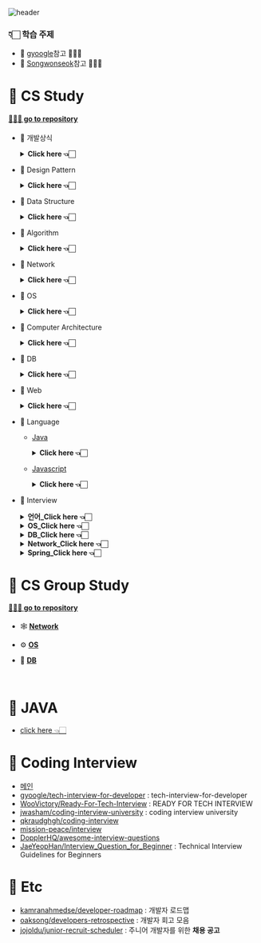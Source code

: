 ![header](https://capsule-render.vercel.app/api?type=Cylinder&color=auto&height=200&section=header&text=CS%20and%20Interview&fontSize=90)

### 👇🏻 학습 주제

- 📍 [gyoogle](https://github.com/gyoogle/tech-interview-for-developer)참고 🙏🏻✨
- 📍 [Songwonseok](https://github.com/Songwonseok/CS-Study)참고 🙏🏻✨

# 🦋 CS Study

#### [🧝🏻‍♀️ go to repository](https://github.com/SoobinJung1013/cs-study/blob/main/cs_study/README.md)

- 🌱 개발상식

    <details markdown="1">
    <summary><strong> Click here 👈🏻 </strong></summary>

  | num |               주제               |                                    공부기록                                     |
  | :-: | :------------------------------: | :-----------------------------------------------------------------------------: |
  |  1  | 클린코드 & 리팩토링 & 시큐어코딩 | [🟢](https://github.com/SoobinJung1013/cs-study/tree/main/cs_study/commonSense) |
  |  2  |        애자일(Agile) 정리        |                                       🟢                                        |
  |  3  |   TDD(Test Driven Development)   |                                       🟢                                        |
  |  4  |       객체 지향 프로그래밍       |                                       🟢                                        |
  |  5  |        함수형 프로그래밍         |                                       🟢                                        |
  |  6  |         데브옵스(DevOps)         |                                       🟢                                        |
  |  7  |     서드 파티(3rd party)란?      |                                       🟢                                        |
  |  8  |  MSA (마이크로 서비스 아키텍쳐)  |                                       🟢                                        |
  |  9  |     Git 과 GitHub 에 대해서      |                                       🔴                                        |
  | 10  |              정규식              |                                       🔴                                        |
  | 11  |             Generic              |                                       🔴                                        |
  | 12  |              final               |                                       🔴                                        |

  ***

    </details>

- 🌱 Design Pattern

    <details markdown="1">
    <summary><strong> Click here 👈🏻  </strong></summary>

  | num |           주제            |                                     공부기록                                      |
  | :-: | :-----------------------: | :-------------------------------------------------------------------------------: |
  |  1  | 디자인패턴 개요(Overview) | [🟢](https://github.com/SoobinJung1013/cs-study/tree/main/cs_study/designPattern) |
  |  2  |        어댑터 패턴        |                                        🔴                                         |
  |  3  |        싱글톤 패턴        |                                        🔴                                         |
  |  4  |    탬플릿 메소드 패턴     |                                        🔴                                         |
  |  5  |    팩토리 메소드 패턴     |                                        🔴                                         |
  |  6  |        옵저버 패턴        |                                        🔴                                         |
  |  7  |      스트레티지 패턴      |                                        🔴                                         |
  |  8  |       컴포지트 패턴       |                                        🔴                                         |
  |  9  |           SOLID           |                                        🟢                                         |

  ***

    </details>

- 🌱 Data Structure

    <details markdown="1">
    <summary><strong> Click here 👈🏻  </strong></summary>

  | num |               주제               |                                     공부기록                                      |
  | :-: | :------------------------------: | :-------------------------------------------------------------------------------: |
  |  1  |  Array & ArrayList & LinkedList  | [🔴](https://github.com/SoobinJung1013/cs-study/tree/main/cs_study/dataStructure) |
  |  2  |     스택(Stack) & 큐(Queue)      |                                        🟢                                         |
  |  3  |             힙(Heap)             |                                        🟢                                         |
  |  4  | 이진탐색트리(Binary Search Tree) |                                        🟢                                         |
  |  5  |            해시(Hash)            |                                        🟢                                         |
  |  6  |           트라이(Trie)           |                                        🔴                                         |
  |  7  |         B-Tree & B+Tree          |                                        🔴                                         |
  |  8  |               Tree               |                                        🔴                                         |
  |  9  |              Graph               |                                        🔴                                         |

  ***

    </details>

- 🌱 Algorithm

    <details markdown="1">
    <summary><strong> Click here 👈🏻 </strong></summary>

  | num |               주제               |                                   공부기록                                    |
  | :-: | :------------------------------: | :---------------------------------------------------------------------------: |
  |  1  |      거품 정렬(Bubble Sort)      | [🟢](https://github.com/SoobinJung1013/cs-study/tree/main/cs_study/algorithm) |
  |  2  |    선택 정렬(Selection Sort)     |                                      🟢                                       |
  |  3  |    삽입 정렬(Insertion Sort)     |                                      🟢                                       |
  |  4  |       퀵 정렬(Quick Sort)        |                                      🟢                                       |
  |  5  |      합병 정렬(Merge Sort)       |                                      🟢                                       |
  |  6  |        힙 정렬(Heap Sort)        |                                      🟢                                       |
  |  7  |      기수 정렬(Radix Sort)       |                                      🔴                                       |
  |  8  |      계수 정렬(Count Sort)       |                                      🔴                                       |
  |  9  |       비트마스크(BitMask)        |                                      🔴                                       |
  | 10  |     이분 탐색(Binary Search)     |                                      🟢                                       |
  | 11  |          세그먼트 트리           |                                      🔴                                       |
  | 12  |            해시(Hash)            |                                      🟢                                       |
  | 13  |            DFS & BFS             |                                      🟢                                       |
  | 14  |       최장 증가 수열(LIS)        |                                      🔴                                       |
  | 15  |       최소 공통 조상(LCA)        |                                      🔴                                       |
  | 16  | 동적 계획법(Dynamic Programming) |                                      🔴                                       |
  | 17  |            백트래킹?             |                                      🔴                                       |

  ***

    </details>

- 🌱 Network
    <details markdown="1">
    <summary><strong> Click here 👈🏻  </strong></summary>

  | num |                       주제                       |                                  공부기록                                   |
  | :-: | :----------------------------------------------: | :-------------------------------------------------------------------------: |
  |  1  |                    OSI 7 계층                    | [🟢](https://github.com/SoobinJung1013/cs-study/tree/main/cs_study/network) |
  |  2  |      TCP 3 way handshake & 4 way handshake       |                                     🟢                                      |
  |  3  |            TCP/IP 흐름제어 & 혼잡제어            |                                     🟢                                      |
  |  4  |                     TCPvsUDP                     |                                     🟢                                      |
  |  5  |                 대칭키 & 공개키                  |                                     🟢                                      |
  |  6  |                   HTTP & HTTPS                   |                                     🔴                                      |
  |  7  |           로드 밸런싱(Load Balancing)            |                                     🔴                                      |
  |  8  |           Blocking & Non-Blocking I/O            |                                     🔴                                      |
  |  9  | Blocking,Non-blocking & Synchronous,Asynchronous |                                     🔴                                      |

  ***

    </details>

- 🌱 OS

    <details markdown="1">
    <summary><strong> Click here 👈🏻 </strong></summary>

  | num |                주제                 |                                공부기록                                |
  | :-: | :---------------------------------: | :--------------------------------------------------------------------: |
  |  1  |             운영체제란?             | [🟢](https://github.com/SoobinJung1013/cs-study/tree/main/cs_study/os) |
  |  2  |         프로세스 vs 스레드          |                                   🟢                                   |
  |  3  |         프로세스 주소 공간          |                                   🟢                                   |
  |  4  |         인터럽트(Interrupt)         |                                   🟢                                   |
  |  5  |       시스템 콜(System Call)        |                                   🔴                                   |
  |  6  |       PCB와 Context Switching       |                                   🔴                                   |
  |  7  |  IPC(Inter Process Communication)   |                                   🟢                                   |
  |  8  |            CPU 스케줄링             |                                   🔴                                   |
  |  9  |          데드락(DeadLock)           |                                   🔴                                   |
  | 10  |           Race Condition            |                                   🔴                                   |
  | 11  | 세마포어(Semaphore) & 뮤텍스(Mutex) |                                   🔴                                   |
  | 12  |        페이징 & 세그먼테이션        |                                   🔴                                   |
  | 13  |        페이지 교체 알고리즘         |                                   🔴                                   |
  | 14  |           메모리(Memory)            |                                   🔴                                   |
  | 15  |             파일 시스템             |                                   🔴                                   |

  ***

    </details>

- 🌱 Computer Architecture
    <details markdown="1">
    <summary><strong> Click here 👈🏻</strong></summary>

  | num |            주제             |                                   공부기록                                   |
  | :-: | :-------------------------: | :--------------------------------------------------------------------------: |
  |  1  |      컴퓨터 구조 기초       | [🔴](https://github.com/SoobinJung1013/cs-study/tree/main/cs_study/database) |
  |  2  |        컴퓨터의 구성        |                                      🔴                                      |
  |  3  | 중앙처리장치(CPU) 작동 원리 |                                      🔴                                      |
  |  4  |         캐시 메모리         |                                      🔴                                      |
  |  5  |  고정 소수점 & 부동 소수점  |                                      🔴                                      |
  |  6  |   패리티 비트 & 해밍 코드   |                                      🔴                                      |

  ***

    </details>

- 🌱 DB

    <details markdown="1">
    <summary><strong> Click here 👈🏻</strong></summary>

  | num |                      주제                       |                                   공부기록                                   |
  | :-: | :---------------------------------------------: | :--------------------------------------------------------------------------: |
  |  1  |                  키(Key) 정리                   | [🟢](https://github.com/SoobinJung1013/cs-study/tree/main/cs_study/database) |
  |  2  |                   SQL - JOIN                    |                                      🟢                                      |
  |  3  |                  SQL Injection                  |                                      🔴                                      |
  |  4  |                  SQL vs NoSQL                   |                                      🔴                                      |
  |  5  |                  이상(Anomaly)                  |                                      🟢                                      |
  |  6  |                     정규화                      |                                      🔴                                      |
  |  7  |                  인덱스(INDEX)                  |                                      🟢                                      |
  |  8  |              트랜잭션(Transaction)              |                                      🟢                                      |
  |  9  | 트랜잭션 격리 수준(Transaction Isolation Level) |                                      🟢                                      |
  | 10  |                  레디스(Redis)                  |                                                                              |

  ***

    </details>

- 🌱 Web

    <details markdown="1">
    <summary><strong> Click here 👈🏻  </strong></summary>

  | num |                      주제                      |                                공부기록                                 |
  | :-: | :--------------------------------------------: | :---------------------------------------------------------------------: |
  |  1  |                  HTTP Method                   | [🟢](https://github.com/SoobinJung1013/cs-study/tree/main/cs_study/web) |
  |  2  |                RESTFul API 란?                 |                                   🟢                                    |
  |  3  |              브라우저의 작동 원리              |                                   🟢                                    |
  |  4  |           DOM(Document Object Model)           |                                   🟢                                    |
  |  5  |          Event Bubbling and Capturing          |                                   🔴                                    |
  |  6  |                Event delegation                |                                   🔴                                    |
  |  7  |             CSS Selector 우선순위              |                                   🔴                                    |
  |  8  |                 Reflow&Repaint                 |                                   🔴                                    |
  |  9  |                      CORS                      |                                   🔴                                    |
  | 10  |                크로스 브라우징                 |                                   🔴                                    |
  | 11  |                 웹 성능 최적화                 |                                   🔴                                    |
  | 12  | 서버 사이드 렌더링 vs 클라이언트 사이드 렌더링 |                                   🔴                                    |
  | 13  |                CSS Methodology                 |                                   🔴                                    |
  | 14  |           Normalize.css vs Reset.css           |                                   🔴                                    |
  | 15  |                  웹 컴포넌트                   |                                   🔴                                    |
  | 16  |          쿠키(Cookie) & 세션(Session)          |                                   🟢                                    |
  | 17  |             웹 서버와 WAS의 차이점             |                                   🟢                                    |
  | 18  |                     OAuth                      |                                   🟢                                    |
  | 19  |              JWT(JSON Web Token)               |                                   🟢                                    |
  | 20  |         Authentication & Authorization         |                                   🟢                                    |
  | 21  |                   로그 레벨                    |                                   🟢                                    |
  | 22  |                    UI와 UX                     |                                   🟢                                    |
  | 23  |                     Vue.js                     |                                   🔴                                    |
  | 24  |                     React                      |                                   🔴                                    |
  | 25  |               Vue.js vs React.js               |                                   🔴                                    |
  | 26  |      네이티브 앱 & 웹 앱 & 하이브리드 앱       |                                   🔴                                    |
  | 27  |            PWA(Progressive Web App)            |                                   🔴                                    |

    </details>

- 🌱 Language

  - [Java](https://github.com/SoobinJung1013/cs-study/tree/main/cs_study/language)

    <details markdown="1">
    <summary><strong> Click here 👈🏻 </strong></summary>

    | num |                 주제                  | 공부기록 |
    | :-: | :-----------------------------------: | :------: |
    |  1  |           Java 컴파일 과정            |    🔴    |
    |  2  | 자바 가상 머신(Java Virtual Machine)  |    🔴    |
    |  3  |          Garbage Collection           |    🔴    |
    |  4  |              Annotation               |    🔴    |
    |  5  |  Call by Value vs Call by Reference   |    🔴    |
    |  6  |   Primitive type vs Reference type    |    🔴    |
    |  7  | String & StringBuffer & StringBuilder |    🔴    |
    |  8  |       Overriding vs Overloading       |    🔴    |
    |  9  |              Thread 활용              |    🔴    |
    | 10  |    Casting(업캐스팅 & 다운캐스팅)     |    🔴    |
    | 11  |          Promotion & Casting          |    🔴    |
    | 12  |        고유 락(Intrinsic Lock)        |    🔴    |
    | 13  |           Error & Exception           |    🔴    |
    | 14  |         java 8 & java 11 차이         |    🔴    |
    | 15  |            Access Modifier            |    🔴    |
    | 16  |             Wrapper class             |    🔴    |

    ***

    </details>

  - [Javascript](https://github.com/SoobinJung1013/cs-study/tree/main/cs_study/language)

    <details markdown="1">
    <summary><strong> Click here 👈🏻 </strong></summary>

    | num |       주제        | 공부기록 |
    | :-: | :---------------: | :------: |
    |  1  |   JS Event Loop   |    🔴    |
    |  2  |     Hoisting      |    🔴    |
    |  3  |     JS Scope      |    🔴    |
    |  4  |      Closure      |    🔴    |
    |  5  |       this        |    🔴    |
    |  6  |      Promise      |    🔴    |
    |  7  | ECMAScript6(=ES6) |    🔴    |

    ***

    </details>

- 🌱 Interview

  <details markdown="1">
  <summary><strong> 언어_Click here 👈🏻 </strong></summary>

  | num |                          주제                           |                                                          공부기록                                                          |
  | :-: | :-----------------------------------------------------: | :------------------------------------------------------------------------------------------------------------------------: |
  |  1  |                   가비지 컬렉션이란 ?                   | [🟢](https://github.com/gyoogle/tech-interview-for-developer/blob/master/Interview/Interview%20List.md#%EC%96%B8%EC%96%B4) |
  |  2  |              Vector와 ArrayList의 차이는 ?              |                                                             🟢                                                             |
  |  3  |             Sting과 Stringbuffer의 차이는 ?             |                                                             🟢                                                             |
  |  4  |                   Serialization이란 ?                   |                                                             🟢                                                             |
  |  5  |                 Java의 메모리 영역은 ?                  |                                                             🟢                                                             |
  |  6  |             오버로딩과 오버라이딩 차이는 ?              |                                                             🟢                                                             |
  |  7  |            추상클래스와 인터페이스 차이는 ?             |                                                             🟢                                                             |
  |  8  |                      제네릭이란 ?                       |                                                             🟢                                                             |
  |  9  |                    접근 지정자 4가지                    |                                                             🟢                                                             |
  | 10  |           Call by Value vs Call by Reference            |                                                             🟢                                                             |
  | 11  |               배열과 연결리스트 차이는 ?                |                                                             🔴                                                             |
  | 12  |                        Hash란 ?                         |                                                             🔴                                                             |
  | 13  |                    Java 컴파일 과정                     |                                                             🔴                                                             |
  | 14  |                      C++ 실행과정                       |                                                             🔴                                                             |
  | 15  |     메모리, 성능을 개선하기 위해 생각나는 방법은 ?      |                                                             🔴                                                             |
  | 16  |               클래스와 구조체의 차이는 ?                |                                                             🔴                                                             |
  | 17  | 스레드는 어떤 방식으로 생성하나요 ? 장단점도 말해주세요 |                                                             🔴                                                             |
  | 18  |          포인터를 이해하기 쉽도록 설명해주세요          |                                                             🔴                                                             |

  ***

  </details>

  <details markdown="1">
  <summary><strong> OS_Click here 👈🏻 </strong></summary>

  | num |                              주제                               |                                                              공부기록                                                              |
  | :-: | :-------------------------------------------------------------: | :--------------------------------------------------------------------------------------------------------------------------------: |
  |  1  |                     프로세스와 스레드 차이                      | [🟢](https://github.com/gyoogle/tech-interview-for-developer/blob/master/Interview/README.md#%EC%9A%B4%EC%98%81%EC%B2%B4%EC%A0%9C) |
  |  2  | 멀티 프로세스로 처리 가능한 걸 굳이 멀티 스레드로 하는 이유는 ? |                                                                 🟢                                                                 |
  |  3  |         교착상태 (DeadLock)가 무엇이며, 4가지 조건은 ?          |                                                                 🟢                                                                 |
  |  4  |                    교착상태 해결 방법 4가지                     |                                                                 🟢                                                                 |
  |  5  |                    메모리 계층 (상 -하층 순)                    |                                                                 🟢                                                                 |
  |  6  |     메모리 할당 알고리즘 First fir, Next fit, Best fit 결과     |                                                                 🟢                                                                 |
  |  7  |          페이지 교체 알고리즘에 따른 페이지 폴트 방식           |                                                                 🟢                                                                 |
  |  8  |                  외부 단편화와 내부 단편화란 ?                  |                                                                 🟢                                                                 |
  |  9  |                         가상 메모리란 ?                         |                                                                 🟢                                                                 |
  | 10  |                   페이징과 세그멘테이션이란 ?                   |                                                                 🟢                                                                 |
  | 11  |               뮤텍스, 세마포어가 뭔지, 차이점은 ?               |                                                                 🔴                                                                 |
  | 12  |                     Context Switching이란 ?                     |                                                                 🔴                                                                 |
  | 13  |         사용자 수준 스레드 vs 커널 수준 스레드 차이는 ?         |                                                                 🔴                                                                 |
  | 14  |                         가상메모리란 ?                          |                                                                 🔴                                                                 |
  | 15  |                  fork()와 vfork()의 차이점은 ?                  |                                                                 🔴                                                                 |
  | 16  |                       Race Condition이란?                       |                                                                 🔴                                                                 |
  | 17  |           리눅스에서 시스템 콜과 서브루틴의 차이는 ?            |                                                                 🔴                                                                 |

  ***

  </details>

  <details markdown="1">
  <summary><strong> DB_Click here 👈🏻 </strong></summary>

  | num |                               주제                                |                                                          공부기록                                                          |
  | :-: | :---------------------------------------------------------------: | :------------------------------------------------------------------------------------------------------------------------: |
  |  1  |                  오라클 시퀀스 (Oracle sequence)                  | [🟢](https://github.com/gyoogle/tech-interview-for-developer/blob/master/Interview/Interview%20List.md#%EC%96%B8%EC%96%B4) |
  |  2  |                             DBMS란 ?                              |                                                             🟢                                                             |
  |  3  |                           DBMS 기능은 ?                           |                                                             🟢                                                             |
  |  4  |                            UML 이란 ?                             |                                                             🟢                                                             |
  |  5  |            DB에서 View는 무엇인가 ? 가상 테이블이란 ?             |                                                             🟢                                                             |
  |  6  |                            정규화란 ?                             |                                                             🟢                                                             |
  |  7  |                          이상현상이란 ?                           |                                                             🟢                                                             |
  |  8  | 데이터베이스를 설계할 때 가장 중요한 것이 무엇이라고 생각하나요 ? |                                                             🟢                                                             |
  |  9  |                     데이터베이스 무결성이란 ?                     |                                                             🟢                                                             |
  | 10  |                            트리거란 ?                             |                                                             🟢                                                             |
  | 11  |                     오라클과 MySQL의 차이는 ?                     |                                                             🔴                                                             |
  | 12  |                     Commit과 Rollback 이란 ?                      |                                                             🔴                                                             |
  | 13  |                      JDBC와 OCBC의 차이는 ?                       |                                                             🔴                                                             |
  | 14  |         데이터 베이스에서 인덱스 (색인)이란 무엇인가요 ?          |                                                             🔴                                                             |

  ***

  </details>

  <details markdown="1">
  <summary><strong> Network_Click here 👈🏻 </strong></summary>

  | num |                        주제                        |                                                          공부기록                                                          |
  | :-: | :------------------------------------------------: | :------------------------------------------------------------------------------------------------------------------------: |
  |  1  |               OSI 7게층을 설명하시오               | [🟢](https://github.com/gyoogle/tech-interview-for-developer/blob/master/Interview/Interview%20List.md#%EC%96%B8%EC%96%B4) |
  |  2  | TCP/IP 프로토콜을 스택 4계층으로 짓고 설명하시오 . |                                                             🟢                                                             |
  |  3  |                      TCP란 ?                       |                                                             🟢                                                             |
  |  4  |              3-way handshaking이란 ?               |                                                             🟢                                                             |
  |  5  |                      UDP란 ?                       |                                                             🟢                                                             |
  |  6  |              HTTP와 HTTPS의 차이는 ?               |                                                             🟢                                                             |
  |  7  |               GET과 POST의 차이는 ?                |                                                             🟢                                                             |
  |  8  |                 IOCP를 설명하시오                  |                                                             🟢                                                             |
  |  9  |             라우터와 스위치의 차이는?              |                                                             🟢                                                             |

  ***

  </details>
  <details markdown="1">
  <summary><strong> Spring_Click here 👈🏻 </strong></summary>

  | num |               주제               |                                                          공부기록                                                          |
  | :-: | :------------------------------: | :------------------------------------------------------------------------------------------------------------------------: |
  |  1  |        Dispatcher-Servlet        | [🟢](https://github.com/gyoogle/tech-interview-for-developer/blob/master/Interview/Interview%20List.md#%EC%96%B8%EC%96%B4) |
  |  2  |     DI(Dependency Injection)     |
  | 🟢  |
  |  3  | AOP(Aspect Oriented Programming) |                                                             🟢                                                             |
  |  4  |             AOP 용어             |                                                             🟢                                                             |
  |  5  |            Annotation            |
  | 🟢  |
  |  6  |           Spring JDBC            |                                                             🟢                                                             |
  |  7  |             MyBatis              |                                                             🟢                                                             |

  ***

  </details>

# 🦋 CS Group Study

#### [🧝🏻‍♀️ go to repository](https://github.com/SoobinJung1013/cs-study/tree/main/cs_group_study)

- 🕸 [**Network**](https://github.com/SoobinJung1013/cs-study/tree/main/cs_group_study/Network)

- ⚙️ [**OS**](https://github.com/SoobinJung1013/cs-study/tree/main/cs_group_study/OS)

- 🧳 [**DB**](https://github.com/SoobinJung1013/cs-study/tree/main/cs_group_study/DB)

<br/>

# 🦋 JAVA

- [click here 👈🏻](https://github.com/SoobinJung1013/cs-study/blob/main/Java/README.md)

# 🦋 Coding Interview

- [메인](https://github.com/Songwonseok/CS-Study)
- [gyoogle/tech-interview-for-developer](https://github.com/gyoogle/tech-interview-for-developer) : tech-interview-for-developer
- [WooVictory/Ready-For-Tech-Interview](https://github.com/WooVictory/Ready-For-Tech-Interview) : READY FOR TECH INTERVIEW
- [jwasham/coding-interview-university](https://github.com/jwasham/coding-interview-university) : coding interview university
- [qkraudghgh/coding-interview](https://github.com/qkraudghgh/coding-interview)
- [mission-peace/interview](https://github.com/mission-peace/interview)
- [DopplerHQ/awesome-interview-questions](https://github.com/DopplerHQ/awesome-interview-questions)
- [JaeYeopHan/Interview_Question_for_Beginner](https://github.com/JaeYeopHan/Interview_Question_for_Beginner) : Technical Interview Guidelines for Beginners

# 🦋 Etc

- [kamranahmedse/developer-roadmap](https://github.com/kamranahmedse/developer-roadmap) : 개발자 로드맵
- [oaksong/developers-retrospective](https://github.com/oaksong/developers-retrospective) : 개발자 회고 모음
- [jojoldu/junior-recruit-scheduler](https://github.com/jojoldu/junior-recruit-scheduler) : 주니어 개발자를 위한 **채용 공고**

<!-- ### 채용공고 \_ 심심할때 보삼

- [카카오 채용공고](https://careers.kakao.com/jobs) -->
